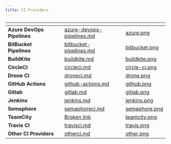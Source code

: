 ```yaml
---
title: CI Providers
---
```


<table data-view="cards" data-full-width="false"><thead><tr><th></th><th data-hidden></th><th data-hidden data-card-target data-type="content-ref"></th><th data-hidden data-card-cover data-type="files"></th></tr></thead><tbody><tr><td><strong>Azure DevOps Pipelines</strong></td><td></td><td><a href="../../flaky-tests/get-started/ci-providers/azure-devops-pipelines.md">azure-devops-pipelines.md</a></td><td><a href="../assets/azure.png">azure.png</a></td></tr><tr><td><strong>BitBucket Pipelines</strong></td><td></td><td><a href="../../flaky-tests/get-started/ci-providers/bitbucket-pipelines.md">bitbucket-pipelines.md</a></td><td><a href="../assets/bitbucket.png">bitbucket.png</a></td></tr><tr><td><strong>BuildKite</strong></td><td></td><td><a href="../../flaky-tests/get-started/ci-providers/buildkite.md">buildkite.md</a></td><td><a href="../assets/buildkite.png">buildkite.png</a></td></tr><tr><td><strong>CircleCI</strong></td><td></td><td><a href="../../flaky-tests/get-started/ci-providers/circleci.md">circleci.md</a></td><td><a href="../assets/circle-ci.png">circle-ci.png</a></td></tr><tr><td><strong>Drone CI</strong></td><td></td><td><a href="../../flaky-tests/get-started/ci-providers/droneci.md">droneci.md</a></td><td><a href="../assets/drone.png">drone.png</a></td></tr><tr><td><strong>GitHub Actions</strong></td><td></td><td><a href="../../flaky-tests/get-started/ci-providers/github-actions.md">github-actions.md</a></td><td><a href="../assets/github.png">github.png</a></td></tr><tr><td><strong>Gitlab</strong></td><td></td><td><a href="../../flaky-tests/get-started/ci-providers/gitlab.md">gitlab.md</a></td><td><a href="../assets/gitlab.png">gitlab.png</a></td></tr><tr><td><strong>Jenkins</strong></td><td></td><td><a href="../../flaky-tests/get-started/ci-providers/jenkins.md">jenkins.md</a></td><td><a href="../assets/jenkins.png">jenkins.png</a></td></tr><tr><td><strong>Semaphore</strong></td><td></td><td><a href="../../flaky-tests/get-started/ci-providers/semaphoreci.md">semaphoreci.md</a></td><td><a href="../assets/semaphore.png">semaphore.png</a></td></tr><tr><td><strong>TeamCity</strong></td><td></td><td><a href="broken-reference">Broken link</a></td><td><a href="../assets/teamcity.png">teamcity.png</a></td></tr><tr><td><strong>Travis CI</strong></td><td></td><td><a href="../../flaky-tests/get-started/ci-providers/travisci.md">travisci.md</a></td><td><a href="../assets/travis.png">travis.png</a></td></tr><tr><td><strong>Other CI Providers</strong></td><td></td><td><a href="../../flaky-tests/get-started/ci-providers/otherci.md">otherci.md</a></td><td><a href="../assets/other.png">other.png</a></td></tr></tbody></table>
